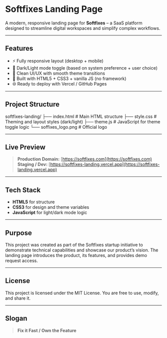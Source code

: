 # Softfixes Landing Page

A modern, responsive landing page for **Softfixes** – a SaaS platform designed to streamline digital workspaces and simplify complex workflows.

---

##  Features

- ⚡ Fully responsive layout (desktop + mobile)
- 🌙 Dark/Light mode toggle (based on system preference + user choice)
- 🎨 Clean UI/UX with smooth theme transitions
- 🚀 Built with HTML5 + CSS3 + vanilla JS (no framework)
- 🌐 Ready to deploy with Vercel / GitHub Pages

---

##  Project Structure

softfixes-landing/
├── index.html        # Main HTML structure
├── style.css         # Theming and layout styles (dark/light)
├── theme.js          # JavaScript for theme toggle logic
└── soffixes_logo.png # Official logo

---

##  Live Preview

> **Production Domain:** [https://softfixes.com](https://softfixes.com)  
> **Staging / Dev:** [https://softfixes-landing.vercel.app](https://softfixes-landing.vercel.app)

---

##  Tech Stack

- **HTML5** for structure  
- **CSS3** for design and theme variables  
- **JavaScript** for light/dark mode logic

---

##  Purpose

This project was created as part of the Softfixes startup initiative to demonstrate technical capabilities and showcase our product’s vision. The landing page introduces the product, its features, and provides demo request access.


---

##  License

This project is licensed under the MIT License. You are free to use, modify, and share it.

---

##  Slogan

> **Fix it Fast / Own the Feature**